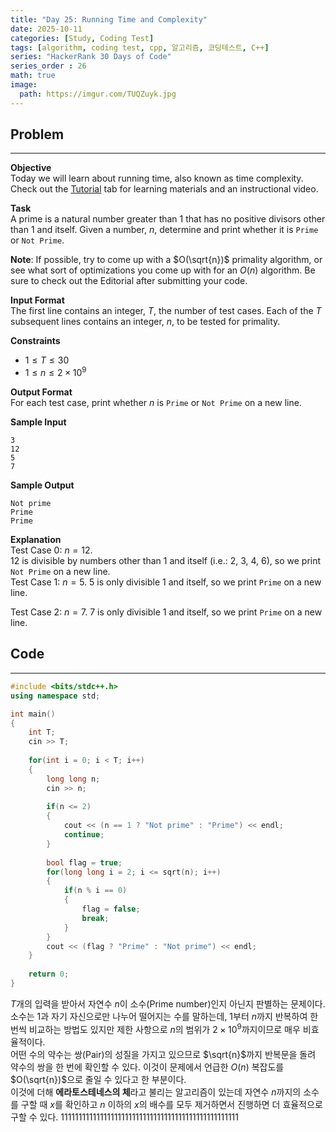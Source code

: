 ```yaml
---
title: "Day 25: Running Time and Complexity"
date: 2025-10-11
categories: [Study, Coding Test]
tags: [algorithm, coding test, cpp, 알고리즘, 코딩테스트, C++]
series: "HackerRank 30 Days of Code"
series_order : 26
math: true
image:
  path: https://imgur.com/TUQZuyk.jpg
---
```


## Problem

---

**Objective**  
Today we will learn about running time, also known as time complexity. Check out the [Tutorial](https://www.hackerrank.com/challenges/30-running-time-and-complexity/tutorial) tab for learning materials and an instructional video.

**Task**  
A prime is a natural number greater than $1$ that has no positive divisors other than $1$ and itself. Given a number, $n$, determine and print whether it is `Prime` or `Not Prime`.

**Note**: If possible, try to come up with a $O(\sqrt{n})$ primality algorithm, or see what sort of optimizations you come up with for an $O(n)$ algorithm. Be sure to check out the Editorial after submitting your code.

**Input Format**  
The first line contains an integer, $T$, the number of test cases.
Each of the $T$ subsequent lines contains an integer, $n$, to be tested for primality.

**Constraints**  

- $1 \le T \le 30$
- $1 \le n \le 2 \times 10^9$

**Output Format**  
For each test case, print whether $n$ is `Prime` or `Not Prime` on a new line.

**Sample Input**  
```text
3
12
5
7
```

**Sample Output**  
```text
Not prime
Prime
Prime
```

**Explanation**  
Test Case 0: $n = 12$.  
$12$ is divisible by numbers other than $1$ and itself (i.e.: $2$, $3$, $4$, $6$), so we print `Not Prime` on a new line.  
Test Case 1: $n = 5$.
$5$ is only divisible $1$ and itself, so we print `Prime` on a new line.

Test Case 2: $n = 7$.
$7$ is only divisible $1$ and itself, so we print `Prime` on a new line.

## Code

---

```cpp
#include <bits/stdc++.h>
using namespace std;

int main() 
{
    int T;
    cin >> T;
    
    for(int i = 0; i < T; i++)
    {
        long long n;
        cin >> n;
        
        if(n <= 2)
        {
            cout << (n == 1 ? "Not prime" : "Prime") << endl;
            continue;
        }
        
        bool flag = true;
        for(long long i = 2; i <= sqrt(n); i++)
        {
            if(n % i == 0)
            {
                flag = false;
                break;
            }
        }
        cout << (flag ? "Prime" : "Not prime") << endl;
    }
    
    return 0;
}

```

$T$개의 입력을 받아서 자연수 $n$이 소수(Prime number)인지 아닌지 판별하는 문제이다. 소수는 $1$과 자기 자신으로만 나누어 떨어지는 수를 말하는데, $1$부터 $n$까지 반복하여 한번씩 비교하는 방법도 있지만 제한 사항으로 $n$의 범위가 $2 \times 10^9$까지이므로 매우 비효율적이다.  
어떤 수의 약수는 쌍(Pair)의 성질을 가지고 있으므로 $\sqrt{n}$까지 반복문을 돌려 약수의 쌍을 한 번에 확인할 수 있다. 이것이 문제에서 언급한 $O(n)$ 복잡도를 $O(\sqrt{n})$으로 줄일 수 있다고 한 부분이다.  
이것에 더해 **에라토스테네스의 체**라고 불리는 알고리즘이 있는데 자연수 $n$까지의 소수를 구할 때 $x$를 확인하고 $n$ 이하의 $x$의 배수를 모두 제거하면서 진행하면 더 효율적으로 구할 수 있다.
11111111111111111111111111111111111111111111111111